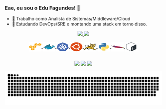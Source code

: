 ### Eae, eu sou o Edu Fagundes! 👋

- 🔭 Trabalho como Analista de Sistemas/Middleware/Cloud
- 🌱 Estudando DevOps/SRE e montando uma stack em torno disso.

 <div align="center">
  <a href="https://github.com/e-fagundes">
  <img height="130em" src="https://github-readme-stats.vercel.app/api?username=e-fagundes&show_icons=true&theme=react&include_all_commits=true&count_private=true"/>
  <img height="130em" src="https://github-readme-stats.vercel.app/api/top-langs/?username=e-fagundes&layout=compact&langs_count=7&theme=react"/>
</div>

 <div style="display: inline_block" align="center"><br>
  <img align="center" alt="Edu-AWS" height="30" width="40" src="https://github.com/devicons/devicon/blob/master/icons/amazonwebservices/amazonwebservices-original.svg">
  <img align="center" alt="Edu-Docker" height="30" width="40" src="https://github.com/devicons/devicon/blob/master/icons/docker/docker-original.svg">
  <img align="center" alt="Edu-Kube" height="30" width="40" src="https://github.com/devicons/devicon/blob/master/icons/kubernetes/kubernetes-plain.svg">
  <img align="center" alt="Edu-Ubuntu" height="30" width="40" src="https://github.com/devicons/devicon/blob/master/icons/ubuntu/ubuntu-plain.svg">
  <img align="center" alt="Edu-Tomcat" height="30" width="40" src="https://github.com/devicons/devicon/blob/master/icons/tomcat/tomcat-original.svg">
  <img align="center" alt="Edu-Python" height="30" width="40" src="https://raw.githubusercontent.com/devicons/devicon/master/icons/python/python-original.svg">
  <img align="center" alt="Edu-Apache" height="30" width="40" src="https://github.com/devicons/devicon/blob/master/icons/apache/apache-original.svg">
  <img align="center" alt="Edu-Bash" height="30" width="40" src="https://github.com/devicons/devicon/blob/master/icons/bash/bash-plain.svg">
 </div>


 
 ##
 
<div align="center"> 
  <a href="https://discord.gg/G9GPg5SA75" target="_blank"><img src="https://img.shields.io/badge/Discord-7289DA?style=for-the-badge&logo=discord&logoColor=white" target="_blank"></a> 
  <a href = "mailto:fagundes.edu96@gmail.com"><img src="https://img.shields.io/badge/-Gmail-%23333?style=for-the-badge&logo=gmail&logoColor=white" target="_blank"></a>
  <a href="https://www.linkedin.com/in/edfagund/" target="_blank"><img src="https://img.shields.io/badge/-LinkedIn-%230077B5?style=for-the-badge&logo=linkedin&logoColor=white" target="_blank"></a> 
 
  ![Snake animation](https://github.com/e-fagundes/e-fagundes/blob/output/github-contribution-grid-snake.svg)
 
</div>
  
